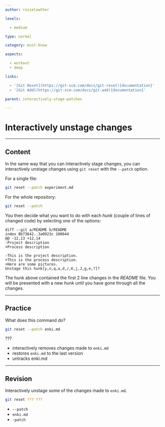 ```yaml
---
author: rosielowther

levels:

  - medium

type: normal

category: must-know

aspects:

  - workout
  - deep

links:

  - '[Git Reset](https://git-scm.com/docs/git-reset){documentation}'
  - '[Git Add](https://git-scm.com/docs/git-add){documentation}'

parent: interactively-stage-patches

---
```


# Interactively unstage changes

---
## Content

In the same way that you can interactively stage changes, you can interactively unstage changes using `git reset` with the `--patch` option.

For a single file:
```bash
git reset --patch experiment.md
```
For the whole repository:
```bash
git reset --patch
```
You then decide what you want to do with each *hunk* (couple of lines of changed code) by selecting one of the options:
```
diff --git a/README b/README
index 8b73642..3a0923c 100644
@@ -12,13 +12,14
-Project description
+Process description

-This is the project description.
+This is the process description.
+Here are some pictures.
Unstage this hunk[y,n,q,a,d,/,K,j,J,g,e,?]?
```
The hunk above contained the first 2 line changes in the *README* file. You will be presented with a new *hunk* until you have gone through all the changes.

---
## Practice

What does this command do?
```bash
git reset --patch enki.md
```
???

* interactively removes changes made to `enki.md`
* restores `enki.md` to the last version
* untracks enki.md

---
## Revision

Interactively unstage some of the changes made to `enki.md`.
```bash
git reset ??? ???
```

* `--patch`
* `enki.md`
* `-patch`

 
